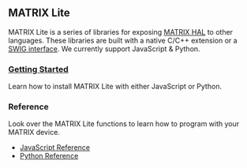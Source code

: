 <h2 style="padding-top:0;">MATRIX Lite</h2>

MATRIX Lite is a series of libraries for exposing [MATRIX HAL](../matrix-hal/overview) to other languages. These libraries are built with a native C/C++ extension or a 
<a href="https://github.com/matrix-io/matrix-hal-swig" target="_blank">SWIG interface</a>. We currently support JavaScript & Python.

### [Getting Started](getting-started)

Learn how to install MATRIX Lite with either JavaScript or Python.

### Reference
Look over the MATRIX Lite functions to learn how to program with your MATRIX device.

- [JavaScript Reference](js-reference)
- [Python Reference](py-reference)